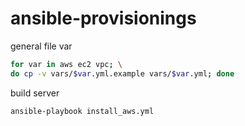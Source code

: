 # ansible-provisionings

general file var
```bash
for var in aws ec2 vpc; \
do cp -v vars/$var.yml.example vars/$var.yml; done
```

build server
```bash
ansible-playbook install_aws.yml
```
